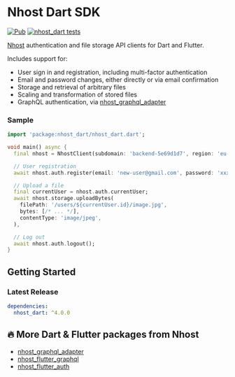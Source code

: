 # Nhost Dart SDK

[![Pub](https://img.shields.io/pub/v/nhost_dart)](https://pub.dev/packages/nhost_dart)
[![nhost_dart tests](https://github.com/nhost/nhost-dart/actions/workflows/test.nhost_dart.yaml/badge.svg)](https://github.com/nhost/nhost-dart/actions/workflows/test.nhost_dart.yaml)

[Nhost](https://nhost.io) authentication and file storage API clients for Dart
and Flutter.

Includes support for:

- User sign in and registration, including multi-factor authentication
- Email and password changes, either directly or via email confirmation
- Storage and retrieval of arbitrary files
- Scaling and transformation of stored files
- GraphQL authentication, via
  [nhost_graphql_adapter](https://pub.dev/packages/nhost_graphql_adapter)

### Sample

```dart
import 'package:nhost_dart/nhost_dart.dart';

void main() async {
  final nhost = NhostClient(subdomain: 'backend-5e69d1d7', region: 'eu-central-1');

  // User registration
  await nhost.auth.register(email: 'new-user@gmail.com', password: 'xxxxx');

  // Upload a file
  final currentUser = nhost.auth.currentUser;
  await nhost.storage.uploadBytes(
    filePath: '/users/${currentUser.id}/image.jpg',
    bytes: [/* ... */],
    contentType: 'image/jpeg',
  ),

  // Log out
  await nhost.auth.logout();
}
```

## Getting Started

### Latest Release

```yaml
dependencies:
  nhost_dart: ^4.0.0
```

## 🔥 More Dart & Flutter packages from Nhost

- [nhost_graphql_adapter](https://pub.dev/packages/nhost_graphql_adapter)
- [nhost_flutter_graphql](https://pub.dev/packages/nhost_flutter_graphql)
- [nhost_flutter_auth](https://pub.dev/packages/nhost_flutter_auth)
